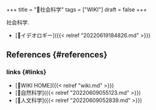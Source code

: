 +++
title = "📝社会科学"
tags = ["WIKI"]
draft = false
+++

社会科学.

-   [🔖イデオロギー]({{< relref "20220619184826.md" >}})


## References {#references}


### links {#links}

-   [📝WIKI HOME]({{< relref "wiki.md" >}})
-   [📝自然科学]({{< relref "20220609055123.md" >}})
-   [📝人文科学]({{< relref "20220609052839.md" >}})
